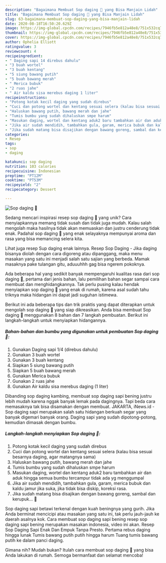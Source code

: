 ```yaml
---
description: "Bagaimana Membuat Sop daging 🤗 yang Bisa Manjain Lidah"
title: "Bagaimana Membuat Sop daging 🤗 yang Bisa Manjain Lidah"
slug: 63-bagaimana-membuat-sop-daging-yang-bisa-manjain-lidah
date: 2020-08-18T16:50:20.629Z
image: https://img-global.cpcdn.com/recipes/7946fb5e812a48e8/751x532cq70/sop-daging-🤗-foto-resep-utama.jpg
thumbnail: https://img-global.cpcdn.com/recipes/7946fb5e812a48e8/751x532cq70/sop-daging-🤗-foto-resep-utama.jpg
cover: https://img-global.cpcdn.com/recipes/7946fb5e812a48e8/751x532cq70/sop-daging-🤗-foto-resep-utama.jpg
author: Ophelia Elliott
ratingvalue: 3
reviewcount: 4
recipeingredient:
- " Daging sapi 14 direbus dahulu"
- "3 buah wortel"
- "3 buah kentang"
- "5 siung bawang putih"
- "5 buah bawang merah"
- " Merica bubuk"
- "2 ruas jahe"
- " Air kaldu sisa merebus daging 1 liter"
recipeinstructions:
- "Potong kotak kecil daging yang sudah direbus"
- "Cuci dan potong wortel dan kentang sesuai selera (kalau bisa sesuai besarnya daging, agar matangnya sama)"
- "Haluskan bawang putih, bawang merah dan jahe"
- "Tumis bumbu yang sudah dihaluskan smpe harum"
- "Masukan daging, wortel dan kentang aduk2 baru tambahkan air dan aduk hingga semua bumbu tercampur tidak ada yg menggumpal"
- "Jika air sudah mendidih, tambahkan gula, garam, merica bubuk dan kaldu jamur jika suka, jika tidak bisa diskip, koreksi rasa."
- "Jika sudah matang bisa disajikan dengan bawang goreng, sambal dan kerupuk... 🤤"
categories:
- Resep
tags:
- sop
- daging

katakunci: sop daging 
nutrition: 103 calories
recipecuisine: Indonesian
preptime: "PT12M"
cooktime: "PT53M"
recipeyield: "2"
recipecategory: Dessert

---
```



![Sop daging 🤗](https://img-global.cpcdn.com/recipes/7946fb5e812a48e8/751x532cq70/sop-daging-🤗-foto-resep-utama.jpg)

Sedang mencari inspirasi resep sop daging 🤗 yang unik? Cara menyiapkannya memang tidak susah dan tidak juga mudah. Kalau salah mengolah maka hasilnya tidak akan memuaskan dan justru cenderung tidak enak. Padahal sop daging 🤗 yang enak selayaknya mempunyai aroma dan rasa yang bisa memancing selera kita.

Lihat juga resep Sup daging enak lainnya. Resep Sop Daging - Jika daging bisanya diolah dengan cara digoreng atau dipanggang, maka menu masakan yang satu ini menjadi salah satu sajian yang berbeda. Mamak masaknya pake tulangan gitu, aduuuhhh gag bisa ngerem pokoknya.

Ada beberapa hal yang sedikit banyak mempengaruhi kualitas rasa dari sop daging 🤗, pertama dari jenis bahan, lalu pemilihan bahan segar sampai cara membuat dan menghidangkannya. Tak perlu pusing kalau hendak menyiapkan sop daging 🤗 yang enak di rumah, karena asal sudah tahu triknya maka hidangan ini dapat jadi suguhan istimewa.


Berikut ini ada beberapa tips dan trik praktis yang dapat diterapkan untuk mengolah sop daging 🤗 yang siap dikreasikan. Anda bisa membuat Sop daging 🤗 menggunakan 8 bahan dan 7 langkah pembuatan. Berikut ini langkah-langkah untuk menyiapkan hidangannya.

<!--inarticleads1-->

##### Bahan-bahan dan bumbu yang digunakan untuk pembuatan Sop daging 🤗:

1. Gunakan  Daging sapi 1/4 (direbus dahulu)
1. Gunakan 3 buah wortel
1. Gunakan 3 buah kentang
1. Siapkan 5 siung bawang putih
1. Siapkan 5 buah bawang merah
1. Gunakan  Merica bubuk
1. Gunakan 2 ruas jahe
1. Gunakan  Air kaldu sisa merebus daging (1 liter)


Dibanding sop daging kambing, membuat sop daging sapi bening justru lebih mudah karena nggak banyak lemak pada dagingnya. Tapi beda cara memasaknya tak bisa disamakan dengan membuat. JAKARTA, iNews.id - Sop daging sapi merupakan salah satu hidangan berkuah segar yang banyak digemari banyak orang. Daging sapi yang sudah dipotong-potong, kemudian dimasak dengan bumbu. 

<!--inarticleads2-->

##### Langkah-langkah menyiapkan Sop daging 🤗:

1. Potong kotak kecil daging yang sudah direbus
1. Cuci dan potong wortel dan kentang sesuai selera (kalau bisa sesuai besarnya daging, agar matangnya sama)
1. Haluskan bawang putih, bawang merah dan jahe
1. Tumis bumbu yang sudah dihaluskan smpe harum
1. Masukan daging, wortel dan kentang aduk2 baru tambahkan air dan aduk hingga semua bumbu tercampur tidak ada yg menggumpal
1. Jika air sudah mendidih, tambahkan gula, garam, merica bubuk dan kaldu jamur jika suka, jika tidak bisa diskip, koreksi rasa.
1. Jika sudah matang bisa disajikan dengan bawang goreng, sambal dan kerupuk... 🤤


Sop daging sapi betawi terkenal dengan kuah beningnya yang gurih. Jika Anda berminat mencicipi atau masakan yang satu ini, tak perlu jauh-jauh ke daerah asalnya kok. Cara membuat sop daging sapi bening resep sop daging sapi bening merupakan masakan indonesia, video ini akan. Resep Sop Daging Sapi Enak Dan Empuk Tanpa Presto. Pertama rebus daging hingga lunak Tumis bawang putih putih hingga harum Tuang tumis bawang putih ke dalam panci daging. 

Gimana nih? Mudah bukan? Itulah cara membuat sop daging 🤗 yang bisa Anda lakukan di rumah. Semoga bermanfaat dan selamat mencoba!
